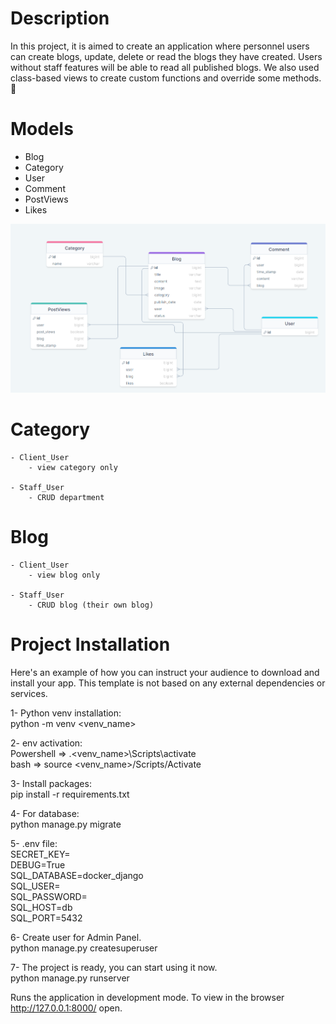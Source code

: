 # Description
<p>In this project, it is aimed to create an application where personnel users can create blogs, update, delete or read the blogs they have created. Users without staff features will be able to read all published blogs. We also used class-based views to create custom functions and override some methods.📃</p>

# Models

- Blog
- Category
- User
- Comment
- PostViews
- Likes

![Model](https://github.com/sultankeles/django_blog_app/blob/main/blog_app_erd.png)

# Category

    - Client_User
        - view category only

    - Staff_User
        - CRUD department

# Blog

    - Client_User
        - view blog only

    - Staff_User
        - CRUD blog (their own blog)

<!-- # Live Project

- <a href="https://pakize.pythonanywhere.com/">Live of the project</a>
- <a href="https://pakize.pythonanywhere.com/swagger/">For the swagger of the project</a> -->

# Project Installation

<p>Here's an example of how you can instruct your audience to download and install your app. This template is not based on any external dependencies or services.</p>

1- Python venv installation: <br>
python -m venv <venv_name>

2- env activation: <br>
Powershell => .\<venv_name>\Scripts\activate <br>
bash => source <venv_name>/Scripts/Activate

3- Install packages: <br>
pip install -r requirements.txt

4- For database: <br>
python manage.py migrate

5- .env file: <br>
    SECRET_KEY= <br>
    DEBUG=True <br>
    SQL_DATABASE=docker_django <br>
    SQL_USER= <br>
    SQL_PASSWORD= <br>
    SQL_HOST=db <br>
    SQL_PORT=5432

6- Create user for Admin Panel. <br>
python manage.py createsuperuser

7- The project is ready, you can start using it now. <br>
python manage.py runserver

Runs the application in development mode. To view in the browser http://127.0.0.1:8000/
open.